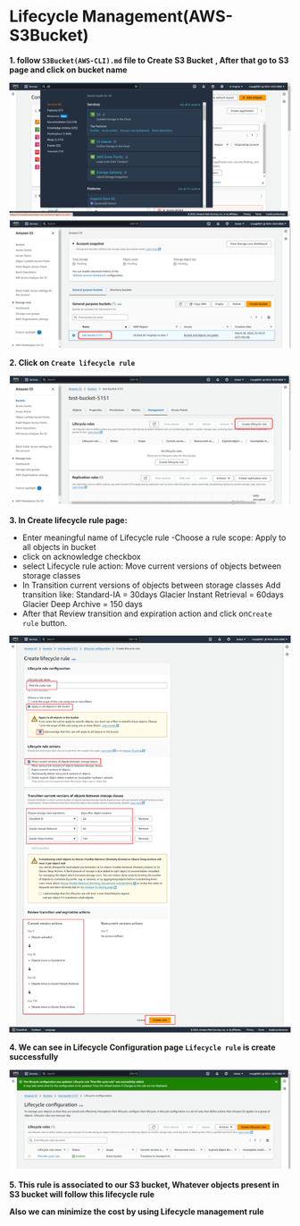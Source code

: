 # Lifecycle Management(AWS-S3Bucket)

**1. follow `S3Bucket(AWS-CLI).md` file to Create S3 Bucket**
**, After that go to S3 page and click on bucket name**

![Image](./images/S3-Lifecycle-Management/1.png)
![Image](./images/S3-Lifecycle-Management/2.png)

**2. Click on `Create lifecycle rule`**

![Image](./images/S3-Lifecycle-Management/3.png)

**3. In Create lifecycle rule page:**
- Enter meaningful name of Lifecycle rule
-Choose a rule scope: Apply to all objects in bucket
- click on acknowledge checkbox
- select Lifecycle rule action: Move current versions of objects between storage classes
- In Transition current versions of objects between storage classes Add transition like: 
  Standard-IA = 30days
  Glacier Instant Retrieval = 60days
  Glacier Deep Archive = 150 days
- After that Review transition and expiration action and click on`Create rule` button.

![Image](./images/S3-Lifecycle-Management/last.png)

**4. We can see in Lifecycle Configuration page `Lifecycle rule` is create successfully**

![Image](./images/S3-Lifecycle-Management/4.png)

**5. This rule is associated to our S3 bucket, Whatever objects present in S3 bucket will follow this lifecycle rule**

**Also we can minimize the cost by using Lifecycle management rule**